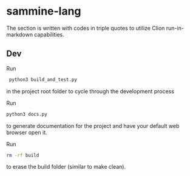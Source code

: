 <h1>sammine-lang</h1>

The section is written with codes in triple quotes to utilize Clion run-in-markdown capabilities.

<h2>Dev</h2>

Run
```bash
 python3 build_and_test.py
```
in the project root folder to cycle through the development process

Run
```bash
python3 docs.py
```
to generate documentation for the project and have your default web browser open it.

Run
```bash
rm -rf build
```
to erase the build folder (similar to make clean).